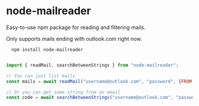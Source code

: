 # node-mailreader

Easy-to-use npm package for reading and filtering mails.

Only supports mails ending with outlook.com right now.

```
  npm install node-mailreader
```


```javascript

import { readMail, searchBetweenStrings } from "node-mailreader";

// You can just list mails
const mails = await readMail("username@outlook.com", "password", {FROM: "facebook"});

// Or you can get some string from an email
const code = await searchBetweenStrings("username@outlook.com", "password", {START: "your code:", END: ".", LAST_MINUTES: 15});

```